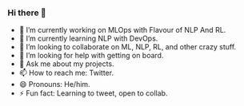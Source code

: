 ### Hi there 👋
- 🔭 I’m currently working on MLOps with Flavour of NLP And RL.
- 🌱 I’m currently learning NLP with DevOps.
- 👯 I’m looking to collaborate on ML, NLP, RL, and other crazy stuff.
- 🤔 I’m looking for help with getting on board.
- 💬 Ask me about my projects.
- 📫 How to reach me: Twitter.
- 😄 Pronouns: He/him.
- ⚡ Fun fact: Learning to tweet, open to collab.
